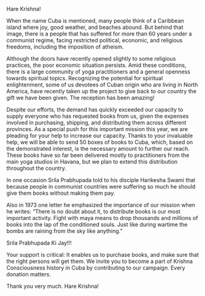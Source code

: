 Hare Krishna!

When the name Cuba is mentioned, many people think of a Caribbean island where joy, good weather, and beaches abound. But behind that image, there is a people that has suffered for more than 60 years under a communist regime, facing restricted political, economic, and religious freedoms, including the imposition of atheism.

Although the doors have recently opened slightly to some religious practices, the poor economic situation persists. Amid these conditions, there is a large community of yoga practitioners and a general openness towards spiritual topics. Recognizing the potential for spiritual enlightenment, some of us devotees of Cuban origin who are living in North America, have recently taken up the project to give back to our country the gift we have been given. The reception has been amazing!

Despite our efforts, the demand has quickly exceeded our capacity to supply everyone who has requested books from us, given the expenses involved in purchasing, shipping, and distributing them across different provinces. As a special push for this important mission this year, we are pleading for your help to increase our capacity. Thanks to your invaluable help, we will be able to send 50 boxes of books to Cuba, which, based on the demonstrated interest, is the necessary amount to further our reach. These books have so far been delivered mostly to practitioners from the main yoga studios in Havana, but we plan to extend this distribution throughout the country.

In one occasion Srila Prabhupada told to his disciple Harikesha Swami that because people in communist countries were suffering so much he should give them books without making them pay.

Also in 1973 one letter he emphasized the importance of our mission when he writes:
“There is no doubt about it, to distribute books is our most important activity. Fight with maya means to drop thousands and millions of books into the lap of the conditioned souls. Just like during wartime the bombs are raining from the sky like anything.”

Srila Prabhupada Ki Jay!!!

Your support is critical: It enables us to purchase books, and make sure that the right persons will get them. We invite you to become a part of Krishna Consciousness history in Cuba by contributing to our campaign. Every donation matters.

Thank you very much. Hare Krishna!
